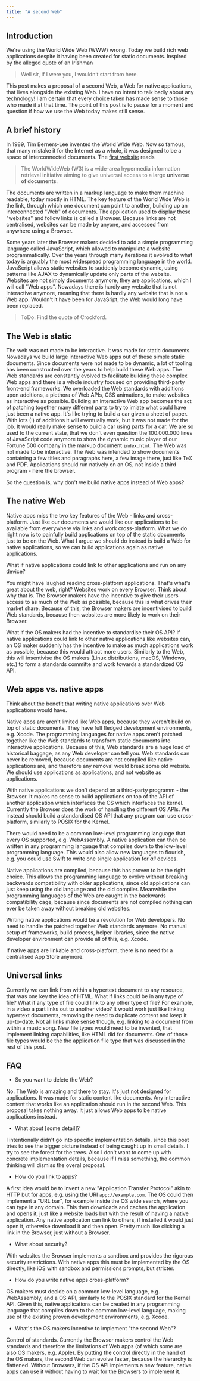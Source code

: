 ```yaml
---
title: "A second Web"
---
```


## Introduction

We're using the World Wide Web (WWW) wrong. Today we build rich web applications despite it having been created for static documents. Inspired by the alleged quote of an Irishman

> Well sir, if I were you, I wouldn’t start from here.

This post makes a proposal of a second Web, a Web for native applications, that lives alongside the existing Web. I have no intent to talk badly about any technology! I am certain that every choice taken has made sense to those who made it at that time. The point of this post is to pause for a moment and question if how we use the Web today makes still sense.



## A brief history

In 1989, Tim Berners-Lee invented the World Wide Web. Now so famous, that many mistake it for the Internet as a whole, it was designed to be a space of interconnected documents. The [first website](http://info.cern.ch/hypertext/WWW/TheProject.html) reads

> The WorldWideWeb (W3) is a wide-area hypermedia information retrieval initiative aiming to give universal access to a large **universe of documents**.

The documents are written in a markup language to make them machine readable, today mostly in HTML. The key feature of the World Wide Web is the link, through which one document can point to another, building up an interconnected "Web" of documents. The application used to display these "websites" and follow links is called a Browser. Because links are not centralised, websites can be made by anyone, and accessed from anywhere using a Browser.

Some years later the Browser makers decided to add a simple programming language called JavaScript, which allowed to manipulate a website programmatically. Over the years through many iterations it evolved to what today is arguably the most widespread programming language in the world. JavaScript allows static websites to suddenly become dynamic, using patterns like AJAX to dynamically update only parts of the website. Websites are not simply documents anymore, they are applications, which I will call "Web apps". Nowadays there is hardly any website that is not interactive anymore, meaning that there is hardly any website that is not a Web app. Wouldn't it have been for JavaSript, the Web would long have been replaced.

> ToDo: Find the quote of Crockford.



## The Web is static

The web was not made to be interactive. It was made for static documents. Nowadays we build large interactive Web apps out of these simple static documents. Since documents were not made to be dynamic, a lot of tooling has been constructed over the years to help build these Web apps. The Web standards are constantly evolved to facilitate building these complex Web apps and there is a whole industry focused on providing third-party front-end frameworks. We overloaded the Web standards with additions upon additions, a plethora of Web APIs, CSS animations, to make websites as interactive as possible. Building an interactive Web app becomes the act of patching together many different parts to try to imiate what could have just been a native app. It's like trying to build a car given a sheet of paper. With lots (!) of additions it will eventually work, but it was not made for the job. It would really make sense to build a car using parts for a car. We are so used to the current state, that we don't even question the 100.000.000 lines of JavaScript code anymore to show the dynamic music player of our Fortune 500 company in the markup document `index.html`. The Web was not made to be interactive. The Web was intended to show documents containing a few titles and paragraphs here, a few image there, just like TeX and PDF. Applications should run natively on an OS, not inside a third program - here the browser.

So the question is, why don't we build native apps instead of Web apps?



## The native Web

Native apps miss the two key features of the Web - links and cross-platform. Just like our documents we would like our applications to be available from everywhere via links and work cross-platform. What we do right now is to painfully build applications on top of the static documents just to be on the Web. What I argue we should do instead is build a Web for native applications, so we can build applications again as native applications.

What if native applications could link to other applications and run on any device?

You might have laughed reading cross-platform applications. That's what's great about the web, right? Websites work on every Browser. Think about why that is. The Browser makers have the incentive to give their users access to as much of the Web as possible, because this is what drives their market share. Because of this, the Browser makers are incentivised to build Web standards, because then websites are more likely to work on their Browser.

What if the OS makers had the incentive to standardise their OS API? If native applications could link to other native applications like websites can, an OS maker suddenly has the incentive to make as much applications work as possible, because this would attract more users. Similarly to the Web, this will insentivise the OS makers (Linux distributions, macOS, Windows, etc.) to form a standards committe and work towards a standardized OS API.



## Web apps vs. native apps

Think about the benefit that writing native applications over Web applications would have.

Native apps are aren't limited like Web apps, because they weren't build on top of static documents. They have full fledged development environments, e.g. Xcode. The programming languages for native apps aren't patched together like the Web standards to transform static documents into interactive applications. Because of this, Web standards are a huge load of historical baggage, as any Web developer can tell you. Web standards can never be removed, because documents are not compiled like native applications are, and therefore any removal would break some old website. We should use applications as applications, and not website as applications.

With native applications we don't depend on a third-party programm - the Browser. It makes no sense to build applications on top of the API of another application which interfaces the OS which interfaces the kernel. Currently the Browser does the work of handling the different OS APIs. We instead should build a standardised OS API that any program can use cross-platform, similarly to POSIX for the Kernel.

There would need to be a common low-level programming language that every OS supported, e.g. WebAssembly. A native application can then be written in any programming language that compiles down to the low-level programming language. This would also allow new languages to flourish, e.g. you could use Swift to write one single application for _all_ devices.

Native applications are compiled, because this has proven to be the right choice. This allows the programming language to evolve without breaking backwards compatibility with older applications, since old applications can just keep using the old language and the old compiler. Meanwhile the programming languages of the Web are caught in the backwards compatibility cage, because since documents are not compiled nothing can ever be taken away without breaking old websites.

Writing native applications would be a revolution for Web developers. No need to handle the patched together Web standards anymore. No manual setup of frameworks, build process, helper libraries, since the native developer environment can provide all of this, e.g. Xcode.

If native apps are linkable and cross-platform, there is no need for a centralised App Store anymore.



## Universal links

Currently we can link from within a hypertext document to any resource, that was one key the idea of HTML. What if links could be in any type of file? What if any type of file could link to any other type of file? For example, in a video a part links out to another video? It would work just like linking hypertext documents, removing the need to duplicate content and keep it up-to-date. Not all links make sense though, e.g. linking to a document from within a music song. New file types would need to be invented, that implement linking capabilities, like HTML did for documents. One of those file types would be the the application file type that was discussed in the rest of this post.



## FAQ

- So you want to delete the Web?

No. The Web is amazing and there to stay. It's just not designed for applications. It was made for static content like documents. Any interactive content that works like an application should run in the second Web. This proposal takes nothing away. It just allows Web apps to be native applications instead.

- What about [some detail]?

I intentionally didn't go into specific implementation details, since this post tries to see the bigger picture instead of being caught up in small details. I try to see the forest for the trees. Also I don't want to come up with concrete implementation details, because if I miss something, the common thinking will dismiss the overal proposal.

- How do you link to apps?

A first idea would be to invent a new "Application Transfer Protocol" akin to HTTP but for apps, e.g. using the URI `app://example.com`. The OS could then implement a "URL bar", for example inside the OS wide search, where you can type in any domain. This then downloads and caches the application and opens it, just like a website loads but with the result of having a native application. Any native application can link to others, if installed it would just open it, otherwise download it and then open. Pretty much like clicking a link in the Browser, just without a Browser.

- What about security?

With websites the Browser implements a sandbox and provides the rigorous security restrictions. With native apps this must be implemented by the OS directly, like iOS with sandbox and permissions prompts, but stricter.

- How do you write native apps cross-platform?

OS makers must decide on a common low-level language, e.g. WebAssembly, and a OS API, similarly to the POSIX standard for the Kernel API. Given this, native applications can be created in any programming language that compiles down to the common low-level language, making use of the existing proven development environments, e.g. Xcode.

- What's the OS makers incentive to implement "the second Web"?

Control of standards. Currently the Browser makers control the Web standards and therefore the limitations of Web apps (of which some are also OS makers, e.g. Apple). By putting the control directly in the hand of the OS makers, the second Web can evolve faster, because the hierarchy is flattened. Without Browsers, if the OS API implements a new feature, native apps can use it without having to wait for the Browsers to implement it.
